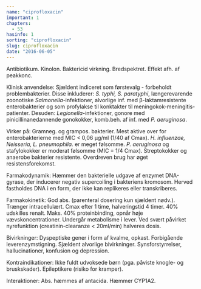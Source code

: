 ```yaml
---
name: "ciprofloxacin"
important: 1
chapters:
  - 53
hasinfo: 1
sorting: "ciprofloxacin"
slug: ciprofloxacin
date: "2016-06-05"
---
```


Antibiotikum. Kinolon. Baktericid virkning. Bredspektret. Effekt afh. af
peakkonc.

Klinisk anvendelse: Sjældent indiceret som førstevalg - forbeholdt
problembakterier. Disse inkluderer: <em>S. typhi, S. paratyphi</em>,
længerevarende zoonotiske <em>Salmonella</em>-infektioner, alvorlige inf. med
β-laktamresistente enterobakterier og som profylakse til konktakter til
meningokok-meningitis-patienter. Desuden: <em>Legionella</em>-infektioner,
gonore med pinicillinanedannende gonokokker, komb.beh. af inf. med <em>P.
aeruginosa</em>.

Virker på: Gramneg. og grampos. bakterier. Mest aktive over for
enterobakterierne med MIC < 0,06 µg/ml (1/40 af Cmax). <em>H. influenzae,
Neisseria, L. pneumophila.</em> er meget følsomme. <em>P. aeruginosa</em> og
stafylokokker er moderat følsomme (MIC = 1/4 Cmax). Streptokokker og anaerobe
bakterier resistente. Overdreven brug har øget resistensforekomst.

Farmakodynamik: Hæmmer den bakterielle udgave af enzymet DNA-gyrase, der
inducerer negativ supercoiling i bakteriens kromosom. Herved fastholdes DNA i en
form, der ikke kan replikeres eller transkriberes.

Farmakokinetik: God abs. (parenteral dosering kun sjældent nødv.). Trænger
intracellulært. Cmax efter 1 time, halveringstid 4 timer. 40% udskilles renalt.
Maks. 40% proteinbinding, opnår høje vævskoncentrationer. Undergår metabolisme i
lever. Ved svært påvirket nyrefunktion (creatinin-clearanze < 20ml/min) halveres
dosis.

Bivirkninger: Dyspeptiske gener i form af kvalme, opkast. Forbigående
leverenzymstigning. Sjældent alvorlige bivirkninger. Synsforstyrrelser,
hallucinationer, konfusion og depression.

Kontraindikationer: Ikke fuldt udvoksede børn (pga. påviste knogle- og
bruskskader). Epileptikere (risiko for kramper).

Interaktioner: Abs. hæmmes af antacida. Hæmmer CYP1A2.
